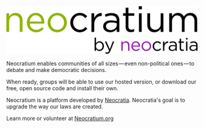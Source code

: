 ![Neocratium by Neocratia](https://raw.githubusercontent.com/Neocratia/neocratium/master/images/neocratium%20logo%20light%20background.png "Neocratium by Neocratia")

Neocratium enables communities of all sizes — even non-political ones — to debate and make democratic decisions.

When ready, groups will be able to use our hosted version, or download our free, open source code and install their own.

Neocratium is a platform developed by [Neocratia](https://neocratia.org). Neocratia's goal is to upgrade the way our laws are created.

Learn more or volunteer at [Neocratium.org](https://neocratium.org)
